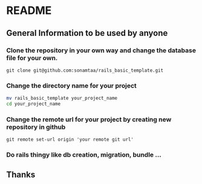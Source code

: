 # README

## General Information to be used by anyone

### Clone the repository in your own way and change the database file for your own.
```git
git clone git@github.com:sonamtaa/rails_basic_template.git
```

### Change the directory name for your project
```bash
mv rails_basic_template your_project_name
cd your_project_name
```

### Change the remote url for your project by creating new repository in github
```git
git remote set-url origin 'your remote git url'
```

### Do rails thingy like db creation, migration, bundle ...

## Thanks